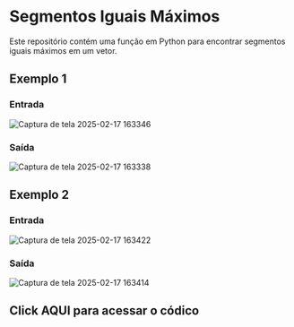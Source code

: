 # Segmentos Iguais Máximos

Este repositório contém uma função em Python para encontrar segmentos iguais máximos em um vetor.

## Exemplo 1

### Entrada
![Captura de tela 2025-02-17 163346](https://github.com/user-attachments/assets/de887d31-5a98-407e-888f-e67b1f38d59e)

### Saída
![Captura de tela 2025-02-17 163338](https://github.com/user-attachments/assets/c822e2b1-8f6d-4abe-ae81-b6f8f11c1f2c)

## Exemplo 2

### Entrada
![Captura de tela 2025-02-17 163422](https://github.com/user-attachments/assets/8b6928b2-20eb-4407-b7dc-bb6444c816a6)

### Saída
![Captura de tela 2025-02-17 163414](https://github.com/user-attachments/assets/41849ab3-5972-445c-8113-36eff9fa18af)

## Click AQUI para acessar o códico
